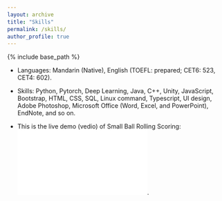 ```yaml
---
layout: archive
title: "Skills"
permalink: /skills/
author_profile: true
---
```


{% include base_path %}

* Languages: Mandarin (Native), English (TOEFL: prepared; CET6: 523, CET4: 602).
* Skills:  Python, Pytorch, Deep Learning, Java, C++, Unity, JavaScript, Bootstrap, HTML, CSS, SQL,
Linux command, Typescript, UI design, Adobe Photoshop, Microsoft Office (Word, Excel, and
PowerPoint), EndNote, and so on.

* This is the live demo (vedio) of Small Ball Rolling Scoring:
  ![here](/files/ShujingGuo_CV.pdf).


